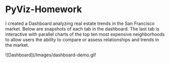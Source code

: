 # PyViz-Homework

I created a Dashboard analyzing real estate trends in the San Francisco market. Below are snapshots of each tab in the dashboard. The last tab is interactive with parallel charts of the top ten most expensive neighborhoods to allow users the ability to compare or assess relationships and trends in the market.

![Dashboard](/Images/dashboard-demo.gif


